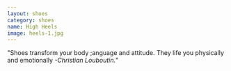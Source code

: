 ```yaml
---
layout: shoes
category: shoes
name: High Heels
image: heels-1.jpg
---
```


"Shoes transform your body ;anguage and attitude. They life you physically and emotionally *-Christian Louboutin.*"
